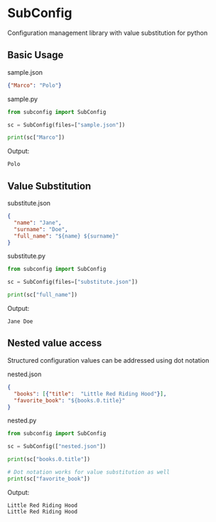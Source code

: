 SubConfig
=========

Configuration management library with value substitution for python

Basic Usage
-----------

sample.json

```json
{"Marco": "Polo"}
```

sample.py

```python
from subconfig import SubConfig

sc = SubConfig(files=["sample.json"])

print(sc["Marco"])
```

Output:

```shell
Polo
```

Value Substitution
------------------

substitute.json

```json
{
  "name": "Jane",
  "surname": "Doe",
  "full_name": "${name} ${surname}"
}
```

substitute.py

```python
from subconfig import SubConfig

sc = SubConfig(files=["substitute.json"])

print(sc["full_name"])
```

Output:

```shell
Jane Doe
```

Nested value access
-------------------

Structured configuration values can be addressed using dot notation

nested.json

```json
{
  "books": [{"title":  "Little Red Riding Hood"}],
  "favorite_book": "${books.0.title}"
}
```

nested.py

```python
from subconfig import SubConfig

sc = SubConfig(["nested.json"])

print(sc["books.0.title"])

# Dot notation works for value substitution as well
print(sc["favorite_book"])
```

Output:

```shell
Little Red Riding Hood
Little Red Riding Hood
```
